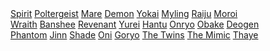 <div class="link-container">
  <div class="column">
    <a href="/phasmo-wiki/ghosts/Spirit/">Spirit</a>
    <a href="/phasmo-wiki/ghosts/Poltergeist/">Poltergeist</a>
    <a href="/phasmo-wiki/ghosts/Mare/">Mare</a>
    <a href="/phasmo-wiki/ghosts/Demon/">Demon</a>
    <a href="/phasmo-wiki/ghosts/Yokai/">Yokai</a>
    <a href="/phasmo-wiki/ghosts/Myling/">Myling</a>
    <a href="/phasmo-wiki/ghosts/Raiju/">Raiju</a>
    <a href="/phasmo-wiki/ghosts/Moroi/">Moroi</a>
  </div>
  <div class="column">
    <a href="/phasmo-wiki/ghosts/Wraith/">Wraith</a>
    <a href="/phasmo-wiki/ghosts/Banshee/">Banshee</a>
    <a href="/phasmo-wiki/ghosts/Revenant/">Revenant</a>
    <a href="/phasmo-wiki/ghosts/Yurei/">Yurei</a>
    <a href="/phasmo-wiki/ghosts/Hantu/">Hantu</a>
    <a href="/phasmo-wiki/ghosts/Onryo/">Onryo</a>
    <a href="/phasmo-wiki/ghosts/Obake/">Obake</a>
    <a href="/phasmo-wiki/ghosts/Deogen/">Deogen</a>
  </div>
  <div class="column">
    <a href="/phasmo-wiki/ghosts/Phantom/">Phantom</a>
    <a href="/phasmo-wiki/ghosts/Jinn/">Jinn</a>
    <a href="/phasmo-wiki/ghosts/Shade/">Shade</a>
    <a href="/phasmo-wiki/ghosts/Oni/">Oni</a>
    <a href="/phasmo-wiki/ghosts/Goryo/">Goryo</a>
    <a href="/phasmo-wiki/ghosts/The Twins/">The Twins</a>
    <a href="/phasmo-wiki/ghosts/The Mimic/">The Mimic</a>
    <a href="/phasmo-wiki/ghosts/Thaye/">Thaye</a>
  </div>
</div>
